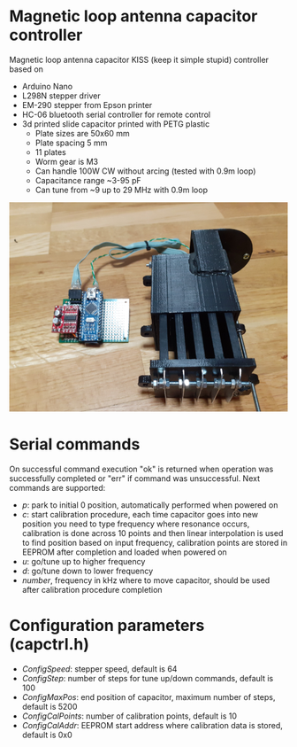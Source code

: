# Magnetic loop antenna capacitor controller
Magnetic loop antenna capacitor KISS (keep it simple stupid) controller based on 
 - Arduino Nano
 - L298N stepper driver
 - EM-290 stepper from Epson printer
 - HC-06 bluetooth serial controller for remote control
 - 3d printed slide capacitor printed with PETG plastic
   - Plate sizes are 50x60 mm
   - Plate spacing 5 mm
   - 11 plates
   - Worm gear is M3
   - Can handle 100W CW without arcing (tested with 0.9m loop)
   - Capacitance range ~3-95 pF
   - Can tune from ~9 up to 29 MHz with 0.9m loop

![alt text](images/magloop.png)

# Serial commands
On successful command execution "ok" is returned when operation was successfully completed or "err" if command was unsuccessful. Next commands are supported:
 - *p*: park to initial 0 position, automatically performed when powered on
 - *c*: start calibration procedure, each time capacitor goes into new position you need to type frequency where resonance occurs, calibration is done across 10 points and then linear interpolation is used to find position based on input frequency, calibration points are stored in EEPROM after completion and loaded when powered on
 - *u*: go/tune up to higher frequency
 - *d*: go/tune down to lower frequency
 - *number*, frequency in kHz where to move capacitor, should be used after calibration procedure completion

# Configuration parameters (capctrl.h)
 - *ConfigSpeed*: stepper speed, default is 64
 - *ConfigStep*: number of steps for tune up/down commands, default is 100
 - *ConfigMaxPos*: end position of capacitor, maximum number of steps, default is 5200
 - *ConfigCalPoints*: number of calibration points, default is 10
 - *ConfigCalAddr*: EEPROM start address where calibration data is stored, default is 0x0

